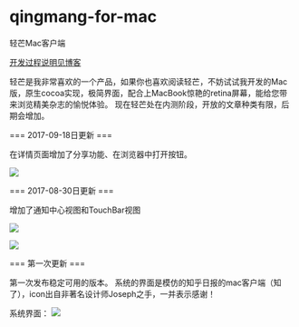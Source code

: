 # qingmang-for-mac
轻芒Mac客户端



[开发过程说明见博客]( http://zhihaozhang.github.io/2017/09/26/青芒%20for%20Mac客户端开发笔记/) 

轻芒是我非常喜欢的一个产品，如果你也喜欢阅读轻芒，不妨试试我开发的Mac版，原生cocoa实现，极简界面，配合上MacBook惊艳的retina屏幕，能给您带来浏览精美杂志的愉悦体验。
现在轻芒处在内测阶段，开放的文章种类有限，后期会增加。

=== 2017-09-18日更新 ===

在详情页面增加了分享功能、在浏览器中打开按钮。

![](https://syy.freep.cn/588778/1BFAC168-DB08-4B9B-9EC4-04E8CE009D08.png)

=== 2017-08-30日更新 ===

增加了通知中心视图和TouchBar视图

![](https://syy.freep.cn/588778/41854-4a66018d8973436d.jpeg)

![](https://syy.freep.cn/588778/41854-dfd0c7c1f1826698.jpeg)

=== 第一次更新 ===

第一次发布稳定可用的版本。
系统的界面是模仿的知乎日报的mac客户端（知了），icon出自非著名设计师Joseph之手，一并表示感谢！

系统界面：
![](http://syy.freep.cn/588778/FF2E61F5-7785-4BB2-B1E6-EEC90653F41C.png)
